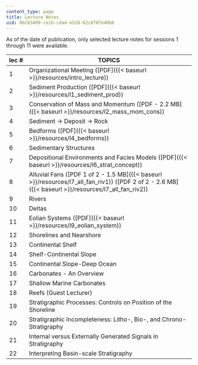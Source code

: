 ```yaml
---
content_type: page
title: Lecture Notes
uid: 0bc83409-ce1b-cdad-e528-62c8707e49b6
---
```


As of the date of publication, only selected lecture notes for sessions 1 through 11 were available.

| lec # | TOPICS |
| --- | --- |
| 1 | Organizational Meeting ([PDF]({{< baseurl >}}/resources/intro_lecture)) |
| 2 | Sediment Production ([PDF]({{< baseurl >}}/resources/l1_sediment_prod)) |
| 3 | Conservation of Mass and Momentum ([PDF - 2.2 MB]({{< baseurl >}}/resources/l2_mass_mom_cons)) |
| 4 | Sediment → Deposit → Rock |
| 5 | Bedforms ([PDF]({{< baseurl >}}/resources/l4_bedforms)) |
| 6 | Sedimentary Structures |
| 7 | Depositional Environments and Facies Models ([PDF]({{< baseurl >}}/resources/l6_strat_concept)) |
| 8 | Alluvial Fans ([PDF 1 of 2 - 1.5 MB]({{< baseurl >}}/resources/l7_all_fan_riv1)) ([PDF 2 of 2 - 2.6 MB]({{< baseurl >}}/resources/l7_all_fan_riv2)) |
| 9 | Rivers |
| 10 | Deltas |
| 11 | Eolian Systems ([PDF]({{< baseurl >}}/resources/l9_eolian_system)) |
| 12 | Shorelines and Nearshore |
| 13 | Continental Shelf |
| 14 | Shelf-Continental Slope |
| 15 | Continental Slope-Deep Ocean |
| 16 | Carbonates - An Overview |
| 17 | Shallow Marine Carbonates |
| 18 | Reefs (Guest Lecturer) |
| 19 | Stratigraphic Processes: Controls on Position of the Shoreline |
| 20 | Stratigraphic Incompleteness: Litho-, Bio-, and Chrono-Stratigraphy |
| 21 | Internal versus Externally Generated Signals in Stratigraphy |
| 22 | Interpreting Basin-scale Stratigraphy
